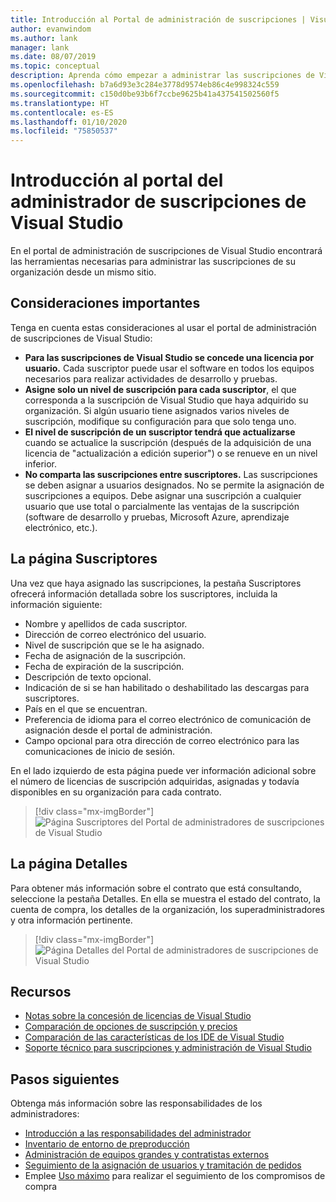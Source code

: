 ```yaml
---
title: Introducción al Portal de administración de suscripciones | Visual Studio Marketplace
author: evanwindom
ms.author: lank
manager: lank
ms.date: 08/07/2019
ms.topic: conceptual
description: Aprenda cómo empezar a administrar las suscripciones de Visual Studio de su organización con el Portal de administración de suscripciones.
ms.openlocfilehash: b7a6d93e3c284e3778d9574eb86c4e998324c559
ms.sourcegitcommit: c150d0be93b6f7ccbe9625b41a437541502560f5
ms.translationtype: HT
ms.contentlocale: es-ES
ms.lasthandoff: 01/10/2020
ms.locfileid: "75850537"
---
```

# <a name="overview-of-the-visual-studio-subscriptions-administrator-portal"></a>Introducción al portal del administrador de suscripciones de Visual Studio

En el portal de administración de suscripciones de Visual Studio encontrará las herramientas necesarias para administrar las suscripciones de su organización desde un mismo sitio. 

## <a name="important-considerations"></a>Consideraciones importantes
Tenga en cuenta estas consideraciones al usar el portal de administración de suscripciones de Visual Studio:
- **Para las suscripciones de Visual Studio se concede una licencia por usuario.** Cada suscriptor puede usar el software en todos los equipos necesarios para realizar actividades de desarrollo y pruebas.
- **Asigne solo un nivel de suscripción para cada suscriptor**, el que corresponda a la suscripción de Visual Studio que haya adquirido su organización. Si algún usuario tiene asignados varios niveles de suscripción, modifique su configuración para que solo tenga uno.
- **El nivel de suscripción de un suscriptor tendrá que actualizarse** cuando se actualice la suscripción (después de la adquisición de una licencia de "actualización a edición superior") o se renueve en un nivel inferior.
- **No comparta las suscripciones entre suscriptores.** Las suscripciones se deben asignar a usuarios designados.  No se permite la asignación de suscripciones a equipos.  Debe asignar una suscripción a cualquier usuario que use total o parcialmente las ventajas de la suscripción (software de desarrollo y pruebas, Microsoft Azure, aprendizaje electrónico, etc.).

## <a name="the-subscribers-page"></a>La página Suscriptores
Una vez que haya asignado las suscripciones, la pestaña Suscriptores ofrecerá información detallada sobre los suscriptores, incluida la información siguiente:
- Nombre y apellidos de cada suscriptor.
- Dirección de correo electrónico del usuario.
- Nivel de suscripción que se le ha asignado.
- Fecha de asignación de la suscripción.
- Fecha de expiración de la suscripción.
- Descripción de texto opcional.
- Indicación de si se han habilitado o deshabilitado las descargas para suscriptores.
- País en el que se encuentran.
- Preferencia de idioma para el correo electrónico de comunicación de asignación desde el portal de administración.
- Campo opcional para otra dirección de correo electrónico para las comunicaciones de inicio de sesión.

En el lado izquierdo de esta página puede ver información adicional sobre el número de licencias de suscripción adquiridas, asignadas y todavía disponibles en su organización para cada contrato.
> [!div class="mx-imgBorder"]
> ![Página Suscriptores del Portal de administradores de suscripciones de Visual Studio](_img/using-admin-portal/subscribers-page.png)

## <a name="the-details-page"></a>La página Detalles
Para obtener más información sobre el contrato que está consultando, seleccione la pestaña Detalles. En ella se muestra el estado del contrato, la cuenta de compra, los detalles de la organización, los superadministradores y otra información pertinente.
> [!div class="mx-imgBorder"]
> ![Página Detalles del Portal de administradores de suscripciones de Visual Studio](_img/using-admin-portal/details-page.png)

## <a name="resources"></a>Recursos
- [Notas sobre la concesión de licencias de Visual Studio](https://visualstudio.microsoft.com/wp-content/uploads/2019/06/Visual-Studio-Licensing-Whitepaper-May-2019.pdf)
- [Comparación de opciones de suscripción y precios](https://visualstudio.microsoft.com/vs/pricing)
- [Comparación de las características de los IDE de Visual Studio](https://visualstudio.microsoft.com/vs/compare)
- [Soporte técnico para suscripciones y administración de Visual Studio](https://visualstudio.microsoft.com/support/support-overview-vs)

## <a name="next-steps"></a>Pasos siguientes
Obtenga más información sobre las responsabilidades de los administradores:
- [Introducción a las responsabilidades del administrador](admin-responsibilities.md)
- [Inventario de entorno de preproducción](admin-inventory.md)
- [Administración de equipos grandes y contratistas externos](manage-teams.md)
- [Seguimiento de la asignación de usuarios y tramitación de pedidos](assignments-orders.md)
- Emplee [Uso máximo](maximum-usage.md) para realizar el seguimiento de los compromisos de compra
